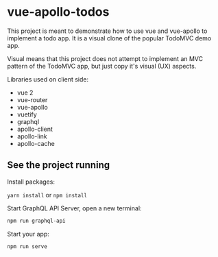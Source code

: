 # vue-apollo-todos

This project is meant to demonstrate how to use vue and vue-apollo to implement a todo app. It is a visual clone of the popular TodoMVC demo app.

Visual means that this project does not attempt to implement an MVC pattern of the TodoMVC app, but just copy it's visual (UX) aspects.

Libraries used on client side:

- vue 2
- vue-router
- vue-apollo
- vuetify
- graphql
- apollo-client
- apollo-link
- apollo-cache

## See the project running

Install packages:

```yarn install```
or 
```npm install```

Start GraphQL API Server, open a new terminal:

```bash
npm run graphql-api
```

Start your app:

```bash
npm run serve
```
